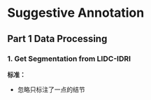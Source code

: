 # Suggestive Annotation

## Part 1 Data Processing

### 1. Get Segmentation from LIDC-IDRI

**标准：**  
* 忽略只标注了一点的结节
